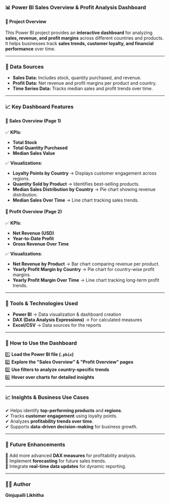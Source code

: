 
### **📊 Power BI Sales Overview & Profit Analysis Dashboard**  

#### **📌 Project Overview**  
This Power BI project provides an **interactive dashboard** for analyzing **sales, revenue, and profit margins** across different countries and products. It helps businesses track **sales trends, customer loyalty, and financial performance** over time.  

---

### **📁 Data Sources**  
- **Sales Data:** Includes stock, quantity purchased, and revenue.  
- **Profit Data:** Net revenue and profit margins per product and country.  
- **Time Series Data:** Tracks median sales and profit trends over time.  

---

### **📈 Key Dashboard Features**  

#### **📌 Sales Overview (Page 1)**  
✅ **KPIs**:  
   - **Total Stock**  
   - **Total Quantity Purchased**  
   - **Median Sales Value**  

✅ **Visualizations**:  
   - **Loyalty Points by Country** → Displays customer engagement across regions.  
   - **Quantity Sold by Product** → Identifies best-selling products.  
   - **Median Sales Distribution by Country** → Pie chart showing revenue distribution.  
   - **Median Sales Over Time** → Line chart tracking sales trends.  

#### **📌 Profit Overview (Page 2)**  
✅ **KPIs**:  
   - **Net Revenue (USD)**  
   - **Year-to-Date Profit**  
   - **Gross Revenue Over Time**  

✅ **Visualizations**:  
   - **Net Revenue by Product** → Bar chart comparing revenue per product.  
   - **Yearly Profit Margin by Country** → Pie chart for country-wise profit margins.  
   - **Yearly Profit Margin Over Time** → Line chart tracking long-term profit trends.  

---

### **🔧 Tools & Technologies Used**  
- **Power BI** → Data visualization & dashboard creation  
- **DAX (Data Analysis Expressions)** → For calculated measures  
- **Excel/CSV** → Data sources for the reports  

---

### **📌 How to Use the Dashboard**  
1️⃣ **Load the Power BI file (`.pbix`)**  
2️⃣ **Explore the "Sales Overview" & "Profit Overview" pages**  
3️⃣ **Use filters to analyze country-specific trends**  
4️⃣ **Hover over charts for detailed insights**  

---

### **📈 Insights & Business Use Cases**  
✔ Helps identify **top-performing products** and **regions**.  
✔ Tracks **customer engagement** using loyalty points.  
✔ Analyzes **profitability trends over time**.  
✔ Supports **data-driven decision-making** for business growth.  

---

### **🚀 Future Enhancements**  
🔹 Add more advanced **DAX measures** for profitability analysis.  
🔹 Implement **forecasting** for future sales trends.  
🔹 Integrate **real-time data updates** for dynamic reporting.  

---

### **👩‍💻 Author**  
**Ginjupalli Likhitha**

